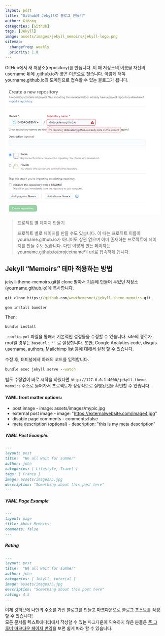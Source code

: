 ```yaml
---
layout: post
title: "Github에 Jekyll로 블로그 만들기"
author: Gidong
categories: [Github]
tags: [Jekyll]
image: assets/images/jekyll_memoirs/jekyll-logo.png
sitemap:
  changefreq: weekly
  priority: 1.0
---
```


GitHub에서 새 저장소(repository)를 만듭니다.
이 때 저장소의 이름을 자신의 username 뒤에 .github.io가 붙은 이름으로 짓습니다.
이렇게 해야 yourname.github.io의 도메인으로 접속할 수 있는 블로그가 됩니다.

![img01](/assets/images/jekyll_memoirs/jekyll_01.png)

> 프로젝트 별 페이지 만들기
>
> 프로젝트 별로 페이지를 만들 수도 있습니다.
> 이 때는 프로젝트 이름이 yourname.github.io가 아니어도 상관 없으며 이미 존재하는 프로젝트에 페이지를 만들 수도 있습니다.
> 다만 이렇게 만든 페이지는 yourname.github.io/projectname의 url로 접속하게 됩니다.

## Jekyll “Memoirs” 테마 적용하는 방법

jekyll-theme-memoirs.git을 clone 받아서 기존에 만들어 두었던 저장소(yourname.github.io)에 복사합니다.

```cmd
git clone https://github.com/wowthemesnet/jekyll-theme-memoirs.git
```

```cmd
gem install bundler
```

Then:

```cmd
bundle install
```

`_config.yml` 파일을 통해서 기본적인 설정들을 수정할 수 있습니다.
site의 경로가 root일 경우는 `baseurl: ''` 로 설정합니다.
또한, Google Analytics code, disqus username, authors, Mailchimp list 등에 대해서 설정 할 수 있습니다.

수정 후, 터미널에서 아래의 코드를 입력합니다.

```cmd
bundle exec jekyll serve --watch
```

별도 수정없이 바로 시작을 하였다면 `http://127.0.0.1:4000/jekyll-theme-memoirs` 주소로 들어가서 프로젝트가 정상적으로 실행된것을 확인할 수 있습니다.

#### YAML front matter options:

- post image - image: assets/images/mypic.jpg
- external post image - image: "https://externalwebsite.com/image4.jpg"
- disable page comments - comments:false
- meta description (optional) - description: "this is my meta description"

##### YAML Post Example:

```Markdown
---
layout: post
title:  "We all wait for summer"
author: john
categories: [ Lifestyle, Travel ]
tags: [ France ]
image: assets/images/5.jpg
description: "Something about this post here"
---
```

##### YAML Page Example

```Markdown
---
layout: page
title: About Memoirs
comments: false
---
```

##### Rating

```Markdown
---
layout: post
title:  "We all wait for summer"
author: john
categories: [ Jekyll, tutorial ]
image: assets/images/5.jpg
description: "Something about this post here"
rating: 4.5
---
```

이제 깃허브에 나만의 주소를 가진 블로그를 만들고 마크다운으로 블로그 포스트를 작성할 수 있습니다!  
모든 문서를 텍스트에디터에서 작성할 수 있는 마크다운이 익숙하지 않은 분들은 [존 그루버 마크다운 페이지 번역](https://nolboo.kim/blog/2013/09/07/john-gruber-markdown/)을 보면 쉽게 따라 할 수 있습니다.
